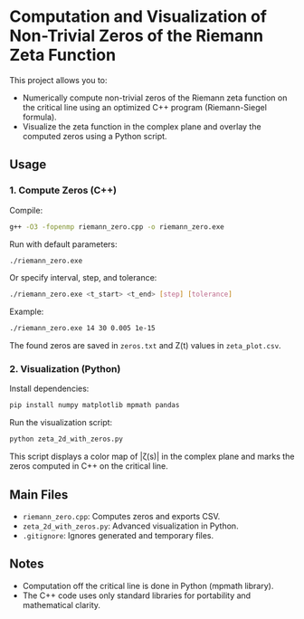 # Computation and Visualization of Non-Trivial Zeros of the Riemann Zeta Function

This project allows you to:
- Numerically compute non-trivial zeros of the Riemann zeta function on the critical line using an optimized C++ program (Riemann-Siegel formula).
- Visualize the zeta function in the complex plane and overlay the computed zeros using a Python script.

## Usage

### 1. Compute Zeros (C++)

Compile:
```sh
g++ -O3 -fopenmp riemann_zero.cpp -o riemann_zero.exe
```

Run with default parameters:
```sh
./riemann_zero.exe
```

Or specify interval, step, and tolerance:
```sh
./riemann_zero.exe <t_start> <t_end> [step] [tolerance]
```
Example:
```sh
./riemann_zero.exe 14 30 0.005 1e-15
```
The found zeros are saved in `zeros.txt` and Z(t) values in `zeta_plot.csv`.

### 2. Visualization (Python)

Install dependencies:
```sh
pip install numpy matplotlib mpmath pandas
```

Run the visualization script:
```sh
python zeta_2d_with_zeros.py
```
This script displays a color map of |ζ(s)| in the complex plane and marks the zeros computed in C++ on the critical line.

## Main Files

- `riemann_zero.cpp`: Computes zeros and exports CSV.
- `zeta_2d_with_zeros.py`: Advanced visualization in Python.
- `.gitignore`: Ignores generated and temporary files.

## Notes

- Computation off the critical line is done in Python (mpmath library).
- The C++ code uses only standard libraries for portability and mathematical clarity.